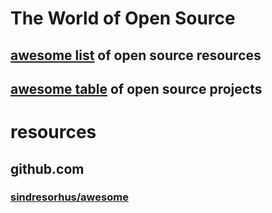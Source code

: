 # The World of Open Source

## [awesome list](awesome-opensource/#contents) of open source resources

## [awesome table](https://open-source.world/awesome-opensource-projects/) of open source projects

# resources

## github.com

### [sindresorhus/awesome](github.com__sindresorhus__awesome/#contents)
